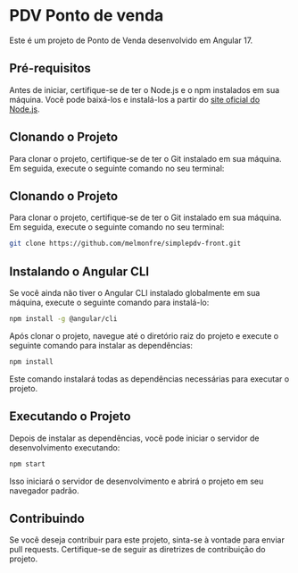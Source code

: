 
# PDV Ponto de venda
Este é um projeto de Ponto de Venda desenvolvido em Angular 17.
## Pré-requisitos

Antes de iniciar, certifique-se de ter o Node.js e o npm instalados em sua máquina. Você pode baixá-los e instalá-los a partir do [site oficial do Node.js](https://nodejs.org/).

## Clonando o Projeto

Para clonar o projeto, certifique-se de ter o Git instalado em sua máquina. Em seguida, execute o seguinte comando no seu terminal:


## Clonando o Projeto

Para clonar o projeto, certifique-se de ter o Git instalado em sua máquina. Em seguida, execute o seguinte comando no seu terminal:

```bash
git clone https://github.com/melmonfre/simplepdv-front.git
```

## Instalando o Angular CLI

Se você ainda não tiver o Angular CLI instalado globalmente em sua máquina, execute o seguinte comando para instalá-lo:

```bash
npm install -g @angular/cli
```

Após clonar o projeto, navegue até o diretório raiz do projeto e execute o seguinte comando para instalar as dependências:
```bash
npm install
```

Este comando instalará todas as dependências necessárias para executar o projeto.

## Executando o Projeto

Depois de instalar as dependências, você pode iniciar o servidor de desenvolvimento executando:
```bash
npm start
```
Isso iniciará o servidor de desenvolvimento e abrirá o projeto em seu navegador padrão.

## Contribuindo

Se você deseja contribuir para este projeto, sinta-se à vontade para enviar pull requests. Certifique-se de seguir as diretrizes de contribuição do projeto.




